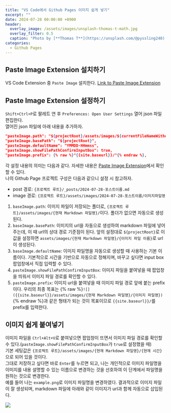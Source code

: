 ```yaml
---
title: "VS Code에서 Github Pages 이미지 쉽게 넣기"
excerpt: ""
date: 2024-07-28 00:00:00 +0900
header:
  overlay_image: /assets/images/unsplash-thomas-t-math.jpg
  overlay_filter: 0.5
  caption: "Photo by [**Thomas T**](https://unsplash.com/@pyssling240) on [**Unsplash**](https://unsplash.com/)"
categories:
  - Github Pages
---
```


## Paste Image Extension 설치하기

VS Code Extension 중 `Paste Image` 설치한다. [Link to Paste Image Extension](https://marketplace.visualstudio.com/items?itemName=mushan.vscode-paste-image)  

## Paste Image Extension 설정하기

`Shift+Ctrl+P`로 팔레트 연 후 `Preferences: Open User Settings` 열어 json 파일 편집한다.  
열어진 json 파일에 아래 내용을 추가하자.  

```json
"pasteImage.path": "${projectRoot}/assets/images/${currentFileNameWithoutExt}",
"pasteImage.basePath": "${projectRoot}",
"pasteImage.defaultName": "YMMDD-HHmmss",
"pasteImage.showFilePathConfirmInputBox": true,
"pasteImage.prefix": {% raw %}"{{site.baseurl}}/"{% endraw %},
```

각 설정 내용의 의미는 다음과 같다. 자세한 내용은 [Paste Image Extension](https://marketplace.visualstudio.com/items?itemName=mushan.vscode-paste-image)에서 확인할 수 있다.  
나의 Github Page 프로젝트 구성은 다음과 같으니 설정 시 참고하자.  

- post 경로: `{프로젝트 루트}/_posts/2024-07-28-포스트이름.md`
- image 경로: `{프로젝트 루트}/assets/images/2024-07-28-포스트이름/이미지파일명`

1. `baseImage.path`: 이미지 파일이 저장되는 폴더로, `{프로젝트 루트}/assets/images/{현재 Markdown 파일명}/`이다. 폴더가 없으면 자동으로 생성된다.
2. `baseImage.basePath`: 이미지의 url을 자동으로 생성하여 markdown 파일에 넣어주는데, 이 때 url의 상대 경로 기준점이 된다. 앞의 설정대로 `${projectRoot}`로 이 값을 설정하면 `assets/images/{현재 Markdown 파일명}/{이미지 파일 이름}`로 url이 생성된다.
3. `baseImage.defaultName`: 이미지 파일명을 자동으로 생성할 때 사용하는 기본 이름이다. 기본적으로 시간을 기반으로 자동으로 정해지며, 바꾸고 싶다면 input box 팝업창에서 직접 입력할 수 있다.
4. `pasteImage.showFilePathConfirmInputBox`: 이미지 파일을 붙여넣을 때 팝업창을 띄워서 이미지 파일 경로를 확인할 수 있다.
5. `pasteImage.prefix`: 이미지 url을 붙여넣을 때 이미지 파일 경로 앞에 붙는 prefix이다. 우리의 최종 목표는 {% raw %}`![]({{site.baseurl}}/assets/images/{현재 Markdown 파일명}/{이미지 파일명})`{% endraw %}과 같은 형태가 되는 것이 목표이므로 `{{site.baseurl}}/`를 prefix를 입력한다.

## 이미지 쉽게 붙여넣기

이미지 파일을 `Ctrl+Alt+V`로 붙여넣으면 팝업창이 뜨면서 이미지 파일 경로를 확인할 수 있다.(`pasteImage.showFilePathConfirmInputBox`가 `true`로 설정했을 때)  
기본 세팅값은 `{프로젝트 루트}/assets/images/{현재 Markdown 파일명}/{현재 시간}`으로 되어 있을 것이다.  
그대로 저장하고 싶다면 바로 `Enter`를 누르면 되고, 나는 개인적으로 이미지 파일명을 이미지를 내용 설명할 수 있는 이름으로 변경하는 것을 선호하여 이 단계에서 파일명을 원하는 것으로 변경한다.  
예를 들어 나는 `example.png`로 이미지 파일명을 변경하였다. 결과적으로 이미지 파일이 잘 생성되며, markdown 파일에 아래와 같이 이미지가 url과 함께 자동으로 삽입된다.

![]({{site.baseurl}}/assets/images/2024-07-28-githubpages-inserting-image/example.png)
